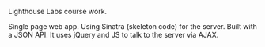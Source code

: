 
   Lighthouse Labs course work.
   
Single page web app.
Using Sinatra (skeleton code) for the server.
Built with a JSON API.
It uses jQuery and JS to talk to the server via AJAX.
